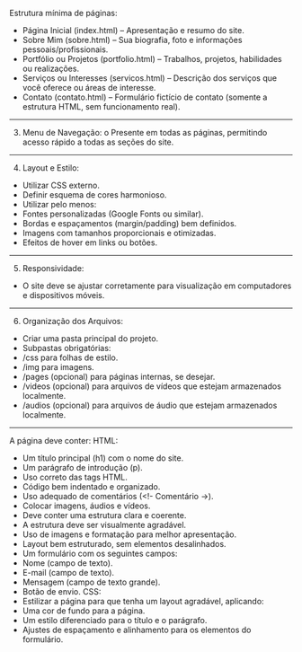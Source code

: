 Estrutura mínima de páginas: 
- Página Inicial (index.html) – Apresentação e resumo do site. 
- Sobre Mim (sobre.html) – Sua biografia, foto e informações pessoais/profissionais. 
- Portfólio ou Projetos (portfolio.html) – Trabalhos, projetos, habilidades ou realizações. 
- Serviços ou Interesses (servicos.html) – Descrição dos serviços que você oferece ou áreas de 
interesse. 
- Contato (contato.html) – Formulário fictício de contato (somente a estrutura HTML, sem 
funcionamento real). 
---
3. Menu de Navegação: 
o Presente em todas as páginas, permitindo acesso rápido a todas as seções do site. 
---
4. Layout e Estilo: 
- Utilizar CSS externo. 
- Definir esquema de cores harmonioso. 
- Utilizar pelo menos: 
- Fontes personalizadas (Google Fonts ou similar). 
- Bordas e espaçamentos (margin/padding) bem definidos. 
- Imagens com tamanhos proporcionais e otimizadas. 
- Efeitos de hover em links ou botões. 
--- 
5. Responsividade:
- O site deve se ajustar corretamente para visualização em computadores e dispositivos móveis. 
---
6. Organização dos Arquivos: 
- Criar uma pasta principal do projeto. 
- Subpastas obrigatórias: 
- /css para folhas de estilo. 
- /img para imagens. 
- /pages (opcional) para páginas internas, se desejar. 
- /videos (opcional) para arquivos de vídeos que estejam armazenados localmente. 
- /audios (opcional) para arquivos de áudio que estejam armazenados localmente. 
---
A página deve conter: 
HTML: 
- Um título principal (h1) com o nome do site. 
- Um parágrafo de introdução (p). 
- Uso correto das tags HTML. 
- Código bem indentado e organizado. 
- Uso adequado de comentários (<!- Comentário ->). 
- Colocar imagens, áudios e vídeos. 
- Deve conter uma estrutura clara e coerente. 
- A estrutura deve ser visualmente agradável. 
- Uso de imagens e formatação para melhor apresentação. 
- Layout bem estruturado, sem elementos desalinhados. 
- Um formulário com os seguintes campos: 
- Nome (campo de texto). 
- E-mail (campo de texto). 
- Mensagem (campo de texto grande). 
- Botão de envio. 
CSS: 
- Estilizar a página para que tenha um layout agradável, aplicando: 
- Uma cor de fundo para a página. 
- Um estilo diferenciado para o título e o parágrafo. 
- Ajustes de espaçamento e alinhamento para os elementos do formulário. 